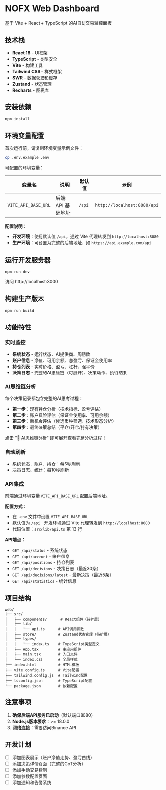 # NOFX Web Dashboard

基于 Vite + React + TypeScript 的AI自动交易监控面板

## 技术栈

- **React 18** - UI框架
- **TypeScript** - 类型安全
- **Vite** - 构建工具
- **Tailwind CSS** - 样式框架
- **SWR** - 数据获取和缓存
- **Zustand** - 状态管理
- **Recharts** - 图表库

## 安装依赖

```bash
npm install
```

## 环境变量配置

首次运行前，请复制环境变量示例文件：

```bash
cp .env.example .env
```

可配置的环境变量：

| 变量名 | 说明 | 默认值 | 示例 |
|--------|------|--------|------|
| `VITE_API_BASE_URL` | 后端 API 基础地址 | `/api` | `http://localhost:8080/api` |

**配置说明：**
- **开发环境**：使用默认值 `/api`，通过 Vite 代理转发到 `http://localhost:8080`
- **生产环境**：可设置为完整的后端地址，如 `https://api.example.com/api`

## 运行开发服务器

```bash
npm run dev
```

访问 http://localhost:3000

## 构建生产版本

```bash
npm run build
```

## 功能特性

### 实时监控
- **系统状态** - 运行状态、AI提供商、周期数
- **账户信息** - 净值、可用余额、总盈亏、保证金使用率
- **持仓列表** - 实时价格、盈亏、杠杆、强平价
- **决策日志** - 完整的AI思维链（可展开）、决策动作、执行结果

### AI思维链分析
每个决策记录都包含完整的AI思考过程：
- **第一步**：现有持仓分析（技术指标、盈亏评估）
- **第二步**：账户风险评估（保证金使用率、可用余额）
- **第三步**：新机会评估（候选币种筛选、技术形态分析）
- **第四步**：最终决策总结（平仓/开仓/持有决策）

点击 "💭 AI思维链分析" 即可展开查看完整分析过程！

### 自动刷新
- 系统状态、账户、持仓：每5秒刷新
- 决策日志、统计：每10秒刷新

### API集成

前端通过环境变量 `VITE_API_BASE_URL` 配置后端地址。

**配置方式：**
- 在 `.env` 文件中设置 `VITE_API_BASE_URL`
- 默认值为 `/api`，开发环境通过 Vite 代理转发到 `http://localhost:8080`
- 代码位置：`src/lib/api.ts` 第 13 行

**API端点：**
- `GET /api/status` - 系统状态
- `GET /api/account` - 账户信息
- `GET /api/positions` - 持仓列表
- `GET /api/decisions` - 决策日志（最近30条）
- `GET /api/decisions/latest` - 最新决策（最近5条）
- `GET /api/statistics` - 统计信息

## 项目结构

```
web/
├── src/
│   ├── components/      # React组件（待扩展）
│   ├── lib/
│   │   └── api.ts      # API调用函数
│   ├── store/          # Zustand状态管理（待扩展）
│   ├── types/
│   │   └── index.ts    # TypeScript类型定义
│   ├── App.tsx         # 主应用组件
│   ├── main.tsx        # 入口文件
│   └── index.css       # 全局样式
├── index.html          # HTML模板
├── vite.config.ts      # Vite配置
├── tailwind.config.js  # Tailwind配置
├── tsconfig.json       # TypeScript配置
└── package.json        # 依赖配置
```

## 注意事项

1. **确保后端API服务已启动**（默认端口8080）
2. **Node.js版本要求**：>= 18.0.0
3. **网络连接**：需要访问Binance API

## 开发计划

- [ ] 添加图表展示（账户净值走势、盈亏曲线）
- [ ] 添加决策详情页面（完整的CoT分析）
- [ ] 添加手动交易控制
- [ ] 添加参数配置页面
- [ ] 添加通知和告警系统
